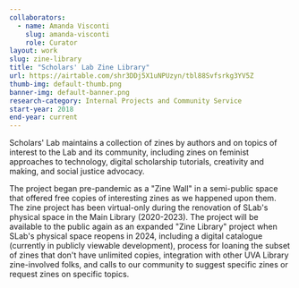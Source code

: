 ```yaml
---
collaborators: 
  - name: Amanda Visconti
    slug: amanda-visconti
    role: Curator
layout: work
slug: zine-library
title: "Scholars' Lab Zine Library"
url: https://airtable.com/shr3DDj5X1uNPUzyn/tbl88Svfsrkg3YV5Z
thumb-img: default-thumb.png
banner-img: default-banner.png
research-category: Internal Projects and Community Service
start-year: 2018
end-year: current
---
```

Scholars' Lab maintains a collection of zines by authors and on topics of interest to the Lab and its community, including zines on feminist approaches to technology, digital scholarship tutorials, creativity and making, and social justice advocacy.

The project began pre-pandemic as a "Zine Wall" in a semi-public space that offered free copies of interesting zines as we happened upon them. The zine project has been virtual-only during the renovation of SLab's physical space in the Main Library (2020-2023). The project will be available to the public again as an expanded "Zine Library" project when SLab's physical space reopens in 2024, including a digital catalogue (currently in publicly viewable development), process for loaning the subset of zines that don't have unlimited copies, integration with other UVA Library zine-involved folks, and calls to our community to suggest specific zines or request zines on specific topics.
